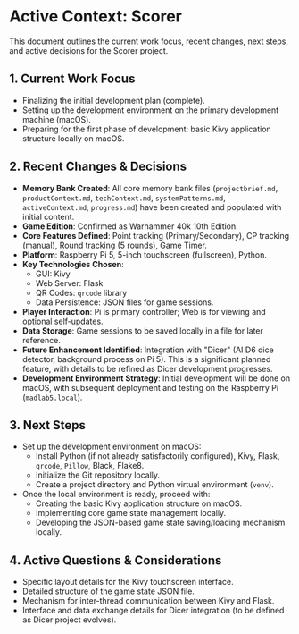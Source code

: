 # Active Context: Scorer

This document outlines the current work focus, recent changes, next steps, and active decisions for the Scorer project.

## 1. Current Work Focus

- Finalizing the initial development plan (complete).
- Setting up the development environment on the primary development machine (macOS).
- Preparing for the first phase of development: basic Kivy application structure locally on macOS.

## 2. Recent Changes & Decisions

- **Memory Bank Created**: All core memory bank files (`projectbrief.md`, `productContext.md`, `techContext.md`, `systemPatterns.md`, `activeContext.md`, `progress.md`) have been created and populated with initial content.
- **Game Edition**: Confirmed as Warhammer 40k 10th Edition.
- **Core Features Defined**: Point tracking (Primary/Secondary), CP tracking (manual), Round tracking (5 rounds), Game Timer.
- **Platform**: Raspberry Pi 5, 5-inch touchscreen (fullscreen), Python.
- **Key Technologies Chosen**:
  - GUI: Kivy
  - Web Server: Flask
  - QR Codes: `qrcode` library
  - Data Persistence: JSON files for game sessions.
- **Player Interaction**: Pi is primary controller; Web is for viewing and optional self-updates.
- **Data Storage**: Game sessions to be saved locally in a file for later reference.
- **Future Enhancement Identified**: Integration with "Dicer" (AI D6 dice detector, background process on Pi 5). This is a significant planned feature, with details to be refined as Dicer development progresses.
- **Development Environment Strategy**: Initial development will be done on macOS, with subsequent deployment and testing on the Raspberry Pi (`madlab5.local`).

## 3. Next Steps

- Set up the development environment on macOS:
  - Install Python (if not already satisfactorily configured), Kivy, Flask, `qrcode`, `Pillow`, Black, Flake8.
  - Initialize the Git repository locally.
  - Create a project directory and Python virtual environment (`venv`).
- Once the local environment is ready, proceed with:
  - Creating the basic Kivy application structure on macOS.
  - Implementing core game state management locally.
  - Developing the JSON-based game state saving/loading mechanism locally.

## 4. Active Questions & Considerations

- Specific layout details for the Kivy touchscreen interface.
- Detailed structure of the game state JSON file.
- Mechanism for inter-thread communication between Kivy and Flask.
- Interface and data exchange details for Dicer integration (to be defined as Dicer project evolves).
